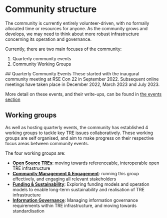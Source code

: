 # Community structure

The community is currently entirely volunteer-driven, with no formally allocated time or resources for anyone.
As the community grows and develops, we may need to think about more robust infrastructure concerning its operation and governance.

Currently, there are two main focuses of the community:
1. Quarterly community events
2. Community Working Groups

## Quarterly Community Events
These started with the inaugural community meeting at RSE Con 22 in September 2022. 
Subsequent online meetings have taken place in December 2022, March 2023 and July 2023.

More detail on these events, and their write-ups, can be found in [the events section](../events/index.md)

## Working groups
As well as hosting quarterly events, the community has established 4 working groups to tackle key TRE issues collaboratively.
These working groups are self organised, and aim to make progress on their respective focus areas between community events.

The four working groups are:
- [**Open Source TREs**](./open-source-tres.md): moving towards referenceable, interoperable open TRE infrastructure
- [**Community Management & Engagement**](./community-management.md): running this group effectively, and engaging all relevant stakeholders
- [**Funding & Sustainability**](./funding-sustainability.md): Exploring funding models and operation models to enable long-term sustainability and realisation of TRE infrastructure
- [**Information Governance**](./information-governance.md): Managing information governance requirements within TRE infrastructure, and moving towards standardisation
